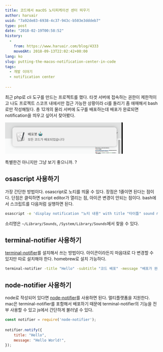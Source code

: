 ```yaml
---
title: 코드에서 macOS 노티피케이션 센터 띄우기
author: haruair
uuid: "7a92de83-6938-4c37-943c-b503e3dddeb7"
type: post
date: "2018-02-19T00:58:52"
history:
  - 
    from: https://www.haruair.com/blog/4333
    movedAt: 2018-09-13T22:02:42+00:00
lang: ko
slug: putting-the-macos-notification-center-in-code
tags:
  - 개발 이야기
  - notification center

---
```

최근 php로 cli 도구를 만드는 프로젝트를 했다. 타겟 서버에 접속하는 권한이 제한적이고 나도 프로젝트 스코프 내에서만 접근 가능한 상황이라 ci를 돌리기 좀 애매해서 bash로만 작성해뒀다. 총 12개의 물리 서버에 도구를 배포하는데 배포가 완료되면 notification을 띄우고 싶어서 찾아봤다.

![](deploy-bot.png)

특별한건 아니지만 그냥 보기 좋으니까. ?

## osascript 사용하기

가장 간단한 방법이다. osascript로 노티를 띄울 수 있다. 장점은 1줄이면 된다는 점이다. 단점은 클릭하면 script editor가 열리는 점, 아이콘 변경이 안되는 점이다. bash에서 스크립트를 다음처럼 실행하면 된다.

```bash
osascript -e 'display notification "노티 내용" with title "타이틀" sound name "Basso"'
```

소리명은 `~/Library/Sounds`, `/System/Library/Sounds`에서 찾을 수 있다.

## terminal-notifier 사용하기

[terminal-notifier][1]를 설치해서 쓰는 방법이다. 아이콘이라든지 마음대로 다 변경할 수 있지만 따로 설치해야 한다. homebrew로 설치 가능하다.

```bash
terminal-notifier -title "Hello" -subtitle "코드 배포" -message "배포가 완료되었습니다" -appIcon https://haruair.com/logo.png
```

## node-notifier 사용하기

node로 작성되어 있다면 [node-notifier][2]를 사용하면 된다. 멀티플랫폼을 지원한다. mac은 terminal-notifier를 포함해서 배포하기 때문에 terminal-notifier의 기능을 전부 사용할 수 있고 js에서 간단하게 불러낼 수 있다.

```js
const notifier = require('node-notifier');

notifier.notify({
    title: "Hello",
    message: "Hello World!",
});
```

[1]: https://github.com/julienXX/terminal-notifier
[2]: https://github.com/mikaelbr/node-notifier